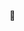 👋 

<!-- <pre>
             ██      ██          ██  ██              ██   ██                            
            ░██     ░██         ░██ ░██             ░██  ░██                            
            ░██     ░██  █████  ░██ ░██  ██████    ██████░██       █████  ██████  █████ 
            ░██████████ ██░░░██ ░██ ░██ ██░░░░██  ░░░██░ ░██████  ██░░░██░░██░░█ ██░░░██
            ░██░░░░░░██░███████ ░██ ░██░██   ░██    ░██  ░██░░░██░███████ ░██ ░ ░███████
            ░██     ░██░██░░░░  ░██ ░██░██   ░██    ░██  ░██  ░██░██░░░░  ░██   ░██░░░░ 
            ░██     ░██░░██████ ███ ███░░██████     ░░██ ░██  ░██░░██████░███   ░░██████
            ░░      ░░  ░░░░░░ ░░░ ░░░  ░░░░░░       ░░  ░░   ░░  ░░░░░░ ░░░     ░░░░░░ 
</pre>   -->

<!--
```diff
+   ██      ██          ██  ██              ██   ██                              +
+   ██     ░██         ░██ ░██             ░██  ░██                              +
+  ░██     ░██  █████  ░██ ░██  ██████    ██████░██       █████  ██████  █████   +
+  ░██████████ ██░░░██ ░██ ░██ ██░░░░██  ░░░██░ ░██████  ██░░░██░░██░░█ ██░░░██  +
+  ░██░░░░░░██░███████ ░██ ░██░██   ░██    ░██  ░██░░░██░███████ ░██ ░ ░███████  +
+  ░██     ░██░██░░░░  ░██ ░██░██   ░██    ░██  ░██  ░██░██░░░░  ░██   ░██░░░░   +
+  ░██     ░██░░██████ ███ ███░░██████     ░░██ ░██  ░██░░██████░███   ░░██████  +
+  ░░      ░░  ░░░░░░ ░░░ ░░░  ░░░░░░       ░░  ░░   ░░  ░░░░░░ ░░░     ░░░░░░   +
```
-->

<!--
**SibiAkkash/SibiAkkash** is a ✨ _special_ ✨ repository because its `README.md` (this file) appears on your GitHub profile.

[![GitHub Streak](https://github-readme-streak-stats.herokuapp.com/?user=SibiAkkash&theme=radical&hide_border=true)](https://git.io/streak-stats)


Here are some ideas to get you started:

- 🔭 I’m currently working on ...
- 🌱 I’m currently learning ...
- 👯 I’m looking to collaborate on ...
- 🤔 I’m looking for help with ...
- 💬 Ask me about ...
- 📫 How to reach me: ...
- 😄 Pronouns: ...
- ⚡ Fun fact: ...
-->
